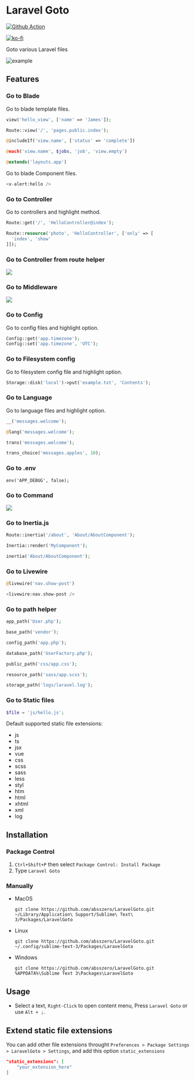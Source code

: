 # Laravel Goto

[![Github Action](https://github.com/absszero/LaravelGoto/workflows/test/badge.svg)](https://github.com/absszero/LaravelGoto/actions)

[![ko-fi](https://ko-fi.com/img/githubbutton_sm.svg)](https://ko-fi.com/absszero)

Goto various Laravel files

![example](example.gif)

## Features

### Go to Blade

Go to blade template files.

```php
view('hello_view', ['name' => 'James']);

Route::view('/', 'pages.public.index');

@includeIf('view.name', ['status' => 'complete'])

@each('view.name', $jobs, 'job', 'view.empty')

@extends('layouts.app')
```

Go to blade Component files.

```php
<x-alert:hello />
```

### Go to Controller

Go to controllers and highlight method.

```php
Route::get('/', 'HelloController@index');

Route::resource('photo', 'HelloController', ['only' => [
  'index', 'show'
]]);
```

### Go to Controller from route helper

![](route.gif)

### Go to Middleware

![](middleware.gif)

### Go to Config

Go to config files and highlight option.

```php
Config::get('app.timezone');
Config::set('app.timezone', 'UTC');
```

### Go to Filesystem config

Go to filesystem config file and highlight option.

```php
Storage::disk('local')->put('example.txt', 'Contents');
```

### Go to Language

Go to language files and highlight option.

```php
__('messages.welcome');

@lang('messages.welcome');

trans('messages.welcome');

trans_choice('messages.apples', 10);
```

### Go to .env

```
env('APP_DEBUG', false);
```

### Go to Command

![](command.gif)


### Go to Inertia.js

```php
Route::inertia('/about', 'About/AboutComponent');

Inertia::render('MyComponent');

inertia('About/AboutComponent');
```

### Go to Livewire

```php
@livewire('nav.show-post')

<livewire:nav.show-post />
```

### Go to path helper

```php
app_path('User.php');

base_path('vendor');

config_path('app.php');

database_path('UserFactory.php');

public_path('css/app.css');

resource_path('sass/app.scss');

storage_path('logs/laravel.log');
```

### Go to Static files

```php
$file = 'js/hello.js';
```

Default supported static file extensions:

- js
- ts
- jsx
- vue
- css
- scss
- sass
- less
- styl
- htm
- html
- xhtml
- xml
- log


## Installation

### Package Control

1. `Ctrl+Shift+P` then select `Package Control: Install Package`
2. Type `Laravel Goto`

### Manually

-  MacOS

   ```shell
   git clone https://github.com/absszero/LaravelGoto.git ~/Library/Application\ Support/Sublime\ Text\ 3/Packages/LaravelGoto
   ```

- Linux

  ```shell
  git clone https://github.com/absszero/LaravelGoto.git ~/.config/sublime-text-3/Packages/LaravelGoto
  ```

- Windows

  ```shell
  git clone https://github.com/absszero/LaravelGoto.git %APPDATA%\Sublime Text 3\Packages\LaravelGoto
  ```



## Usage

- Select a text, `Right-Click` to open content menu, Press `Laravel Goto` or use `Alt + ;`.


## Extend static file extensions

You can add other file extensions throught `Preferences > Package Settings > LaravelGoto > Settings`, and add this option `static_extensions`

```json
"static_extensions": [
    "your_extension_here"
]
```


